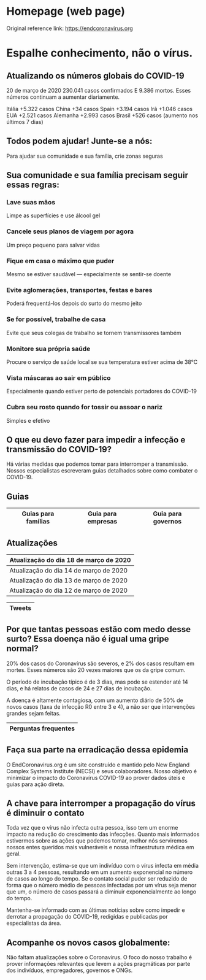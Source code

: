 # Homepage (web page)
Original reference link: https://endcoronavirus.org

# Espalhe conhecimento, não o vírus.

## Atualizando os números globais do COVID-19

20 de março de 2020
230.041 casos confirmados
E 9.386 mortos. Esses números continuam a aumentar diariamente.

Itália +5.322 casos
China +34 casos
Spain +3.194 casos
Irã +1.046 casos
EUA +2.521 casos
Alemanha +2.993 casos
Brasil +526 casos (aumento nos últimos 7 dias)

## Todos podem ajudar! Junte-se a nós:

Para ajudar sua comunidade e sua família, crie zonas seguras

## Sua comunidade e sua família precisam seguir essas regras:

### Lave suas mãos
Limpe as superfícies e use álcool gel

### Cancele seus planos de viagem por agora
Um preço pequeno para salvar vidas

### Fique em casa o máximo que puder
Mesmo se estiver saudável — especialmente se sentir-se doente

### Evite aglomerações, transportes, festas e bares
Poderá frequentá-los depois do surto do mesmo jeito

### Se for possível, trabalhe de casa
Evite que seus colegas de trabalho se tornem transmissores também

### Monitore sua própria saúde
Procure o serviço de saúde local se sua temperatura estiver acima de 38°C

### Vista máscaras ao sair em público
Especialmente quando estiver perto de potenciais portadores do COVID-19

### Cubra seu rosto quando for tossir ou assoar o nariz
Simples e efetivo

## O que eu devo fazer para impedir a infecção e transmissão do COVID-19?
Há várias medidas que podemos tomar para interromper a transmissão. Nossos especialistas escreveram guias detalhados sobre como combater o COVID-19.

## Guias
Guias para famílias | Guia para empresas | Guia para governos
------------------- | ------------------ | ------------------

## Atualizações

Atualização do dia 18 de março de 2020 |
-------------------------------------- |
Atualização do dia 14 de março de 2020 |
Atualização do dia 13 de março de 2020 |
Atualização do dia 12 de março de 2020 |

Tweets |
------ |

## Por que tantas pessoas estão com medo desse surto? Essa doença não é igual uma gripe normal?

20% dos casos do Coronavírus são severos, e 2% dos casos resultam em mortes. Esses números são 20 vezes maiores que os da gripe comum.

O período de incubação típico é de 3 dias, mas pode se estender até 14 dias, e há relatos de casos de 24 e 27 dias de incubação.

A doença é altamente contagiosa, com um aumento diário de 50% de novos casos (taxa de infecção R0 entre 3 e 4), a não ser que intervenções grandes sejam feitas.

Perguntas frequentes |
-------------------- |

## Faça sua parte na erradicação dessa epidemia

O EndCoronavirus.org é um site construído e mantido pelo New England Complex Systems Institute (NECSI) e seus colaboradores.  Nosso objetivo é minimizar o impacto do Coronavírus COVID-19 ao prover dados úteis e guias para ação direta.

## A chave para interromper a propagação do vírus é diminuir o contato

Toda vez que o vírus não infecta outra pessoa, isso tem um enorme impacto na redução do crescimento das infecções. Quanto mais informados estivermos sobre as ações que podemos tomar, melhor nós serviremos nossos entes queridos mais vulneráveis ​​e nossa infraestrutura médica em geral.

Sem intervenção, estima-se que um indivíduo com o vírus infecta em média outras 3 a 4 pessoas, resultando em um aumento exponencial no número de casos ao longo do tempo. Se o contato social puder ser reduzido de forma que o número médio de pessoas infectadas por um vírus seja menor que um, o número de casos passará a diminuir exponencialmente ao longo do tempo.

Mantenha-se informado com as últimas notícias sobre como impedir e derrotar a propagação do COVID-19, redigidas e publicadas por especialistas da área.

## Acompanhe os novos casos globalmente:

Não faltam atualizações sobre o Coronavírus. O foco do nosso trabalho é prover informações relevantes que levem a ações pragmáticas por parte dos indivíduos, empregadores, governos e ONGs.
